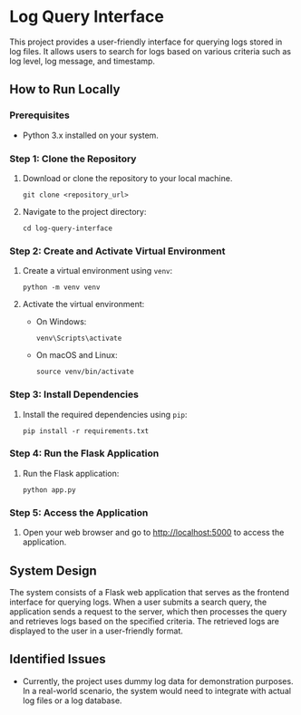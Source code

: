 # Log Query Interface

This project provides a user-friendly interface for querying logs stored in log files. It allows users to search for logs based on various criteria such as log level, log message, and timestamp.

## How to Run Locally

### Prerequisites
- Python 3.x installed on your system.

### Step 1: Clone the Repository
1. Download or clone the repository to your local machine.

    ```
    git clone <repository_url>
    ```

2. Navigate to the project directory:

    ```
    cd log-query-interface
    ```

### Step 2: Create and Activate Virtual Environment
1. Create a virtual environment using `venv`:

    ```
    python -m venv venv
    ```

2. Activate the virtual environment:
   
    - On Windows:
        ```
        venv\Scripts\activate
        ```

    - On macOS and Linux:
        ```
        source venv/bin/activate
        ```

### Step 3: Install Dependencies
1. Install the required dependencies using `pip`:

    ```
    pip install -r requirements.txt
    ```

### Step 4: Run the Flask Application
1. Run the Flask application:

    ```
    python app.py
    ```

### Step 5: Access the Application
1. Open your web browser and go to [http://localhost:5000](http://localhost:5000) to access the application.

## System Design

The system consists of a Flask web application that serves as the frontend interface for querying logs. When a user submits a search query, the application sends a request to the server, which then processes the query and retrieves logs based on the specified criteria. The retrieved logs are displayed to the user in a user-friendly format.

## Identified Issues

- Currently, the project uses dummy log data for demonstration purposes. In a real-world scenario, the system would need to integrate with actual log files or a log database.

